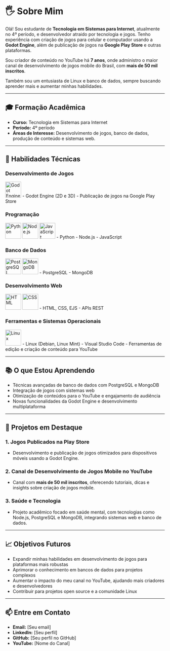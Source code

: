 # 🖐️ Sobre Mim  
Olá! Sou estudante de **Tecnologia em Sistemas para Internet**, atualmente no 4º período, e desenvolvedor atraido por tecnologia e jogos. Tenho experiência com criação de jogos para celular e computador usando a **Godot Engine**, além de publicação de jogos na **Google Play Store** e outras plataformas.  

Sou criador de conteúdo no YouTube há **7 anos**, onde administro o maior canal de desenvolvimento de jogos mobile do Brasil, com **mais de 50 mil inscritos**.  

Também sou um entusiasta de Linux e banco de dados, sempre buscando aprender mais e aumentar minhas habilidades.  

---

## 🎓 Formação Acadêmica  
- **Curso:** Tecnologia em Sistemas para Internet  
- **Período:** 4º período  
- **Áreas de Interesse:** Desenvolvimento de jogos, banco de dados, produção de conteúdo e sistemas web.  

---

## 🚀 Habilidades Técnicas  
### Desenvolvimento de Jogos  
<img src="https://upload.wikimedia.org/wikipedia/commons/6/6a/Godot_icon.svg" width="50" alt="Godot Engine">   
- Godot Engine (2D e 3D)  
- Publicação de jogos na Google Play Store  

### Programação  
<img src="https://upload.wikimedia.org/wikipedia/commons/c/c3/Python-logo-notext.svg" width="50" alt="Python">  
<img src="https://upload.wikimedia.org/wikipedia/commons/d/d9/Node.js_logo.svg" width="50" alt="Node.js">  
<img src="https://upload.wikimedia.org/wikipedia/commons/6/6a/JavaScript-logo.png" width="50" alt="JavaScript">  
- Python  
- Node.js  
- JavaScript  

### Banco de Dados  
<img src="https://upload.wikimedia.org/wikipedia/commons/2/29/Postgresql_elephant.svg" width="50" alt="PostgreSQL">  
<img src="https://upload.wikimedia.org/wikipedia/commons/9/93/MongoDB_Logo.svg" width="50" alt="MongoDB">  
- PostgreSQL  
- MongoDB  

### Desenvolvimento Web  
<img src="https://upload.wikimedia.org/wikipedia/commons/6/61/HTML5_logo_and_wordmark.svg" width="50" alt="HTML">  
<img src="https://upload.wikimedia.org/wikipedia/commons/d/d5/CSS3_logo_and_wordmark.svg" width="50" alt="CSS">  
- HTML, CSS, EJS  
- APIs REST 

### Ferramentas e Sistemas Operacionais  
<img src="https://upload.wikimedia.org/wikipedia/commons/a/af/Tux.png" width="50" alt="Linux">  
- Linux (Debian, Linux Mint)  
- Visual Studio Code  
- Ferramentas de edição e criação de conteúdo para YouTube

---

## 📚 O que Estou Aprendendo  
- Técnicas avançadas de banco de dados com PostgreSQL e MongoDB  
- Integração de jogos com sistemas web  
- Otimização de conteúdos para o YouTube e engajamento de audiência  
- Novas funcionalidades da Godot Engine e desenvolvimento multiplataforma  

---

## 🌟 Projetos em Destaque  
### 1. **Jogos Publicados na Play Store**  
- Desenvolvimento e publicação de jogos otimizados para dispositivos móveis usando a Godot Engine.  

### 2. **Canal de Desenvolvimento de Jogos Mobile no YouTube**  
- Canal com **mais de 50 mil inscritos**, oferecendo tutoriais, dicas e insights sobre criação de jogos mobile.  

### 3. **Saúde e Tecnologia**  
- Projeto acadêmico focado em saúde mental, com tecnologias como Node.js, PostgreSQL e MongoDB, integrando sistemas web e banco de dados.  

---

## 📈 Objetivos Futuros  
- Expandir minhas habilidades em desenvolvimento de jogos para plataformas mais robustas  
- Aprimorar o conhecimento em bancos de dados para projetos complexos  
- Aumentar o impacto do meu canal no YouTube, ajudando mais criadores e desenvolvedores  
- Contribuir para projetos open source e a comunidade Linux  

---

## 📫 Entre em Contato  
- **Email:** [Seu email]  
- **LinkedIn:** [Seu perfil]  
- **GitHub:** [Seu perfil no GitHub]  
- **YouTube:** [Nome do Canal]  
